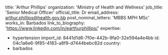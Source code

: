 title: 'Arthur Phillips'
organization: 'Ministry of Health and Wellness'
job_title: 'Senior Medical Officer'
official_title: Dr
email_address: arthur.phillips@health.gov.bb
post_nominal_letters: 'MBBS MPH MSc'
works_in: Barbados
link_to_biography: 'https://www.linkedin.com/in/earthurphillips/'
expertise:
  - hypertension
import_id: 8441d1d6-7f0e-442b-9fa0-32e594a4e4bb
id: 04c1a6e6-9f85-4183-a8f9-d7444bebc82d
country:
  - barbados
